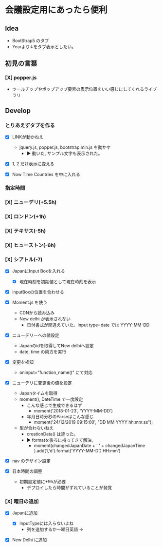 # 会議設定用にあったら便利

## Idea
* BootStrap5 のタブ
* Yearより↓をタブ表示としたい。

## 初見の言葉
### [X] popper.js
* ツールチップやポップアップ要素の表示位置をいい感じにしてくれるライブラリ

## Develop
### とりあえずタブを作る
* [X] LINKが動かねえ
  * jquery.js, popper.js, bootstrap.min.js を動かす
    * ▶ 動いた, サンプル文字も表示された。

* [X] 1, 2 だけ表示に変える
* [X] Now Time Countries を中に入れる

### 指定時間

### [X] ニューデリ(+5.5h)
### [X] ロンドン(+1h)
### [X] テキサス(-5h)
### [X] ヒューストン(-6h)
### [X] シアトル(-7)

* [X] JapanにInput Boxを入れる
  * [X] 現在時刻を初期値として現在時刻を表示

* [X] inputBoxの位置を合わせる

* [X] Moment.js を使う
  * CDNから読み込み
  * New delhi が表示されない
    * 日付書式が間違えていた。input type=date では YYYY-MM-DD

* [X] ニューデリーへの値設定
  * Japanのidを取得してNew delhiへ設定
  * date, time の両方を実行

* [X] 変更を検知
  * oninput="function_name()" にて対応

* [X] ニューデリに変更後の値を設定
  * Japanタイムを取得
  * moment(), DateTime で一度設定
    * こんな感じで生成できるはず
      * moment('2018-01-23', 'YYYY-MM-DD')
    * 年月日時分秒のParseはこんな感じ
      * moment('24/12/2019 09:15:00', "DD MM YYYY hh:mm:ss");
  * 型が合わないねえ
    * creationData() は違った。
    * ▶ formatを後ろに持ってきて解決。
      * moment(changedJapanDate + ' ' + changedJapanTime ).add(1,'d').format('YYYY-MM-DD HH:mm')

* [X] nav のデザイン設定

* [X] 日本時間の調整
  * 初期設定値に+9hが必要
    * デプロイしたら時間がずれていることが発覚

### [X] 曜日の追加

* [X] Japanに追加
  * [X] InputTypeには入らないよね
    * 列を追加するか～曜日英語 -> 
* [X] New Delhi に追加

